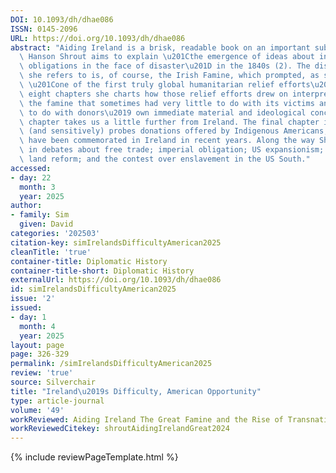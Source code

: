 ```yaml
---
DOI: 10.1093/dh/dhae086
ISSN: 0145-2096
URL: https://doi.org/10.1093/dh/dhae086
abstract: "Aiding Ireland is a brisk, readable book on an important subject. Anelise\
  \ Hanson Shrout aims to explain \u201Cthe emergence of ideas about international\
  \ obligations in the face of disaster\u201D in the 1840s (2). The disaster that\
  \ she refers to is, of course, the Irish Famine, which prompted, as she puts it,\
  \ \u201Cone of the first truly global humanitarian relief efforts\u201D (3). Over\
  \ eight chapters she charts how those relief efforts drew on interpretations of\
  \ the famine that sometimes had very little to do with its victims and rather more\
  \ to do with donors\u2019 own immediate material and ideological concerns. Each\
  \ chapter takes us a little further from Ireland. The final chapter intriguingly\
  \ (and sensitively) probes donations offered by Indigenous Americans, acts which\
  \ have been commemorated in Ireland in recent years. Along the way Shrout takes\
  \ in debates about free trade; imperial obligation; US expansionism; transatlantic\
  \ land reform; and the contest over enslavement in the US South."
accessed:
- day: 22
  month: 3
  year: 2025
author:
- family: Sim
  given: David
categories: '202503'
citation-key: simIrelandsDifficultyAmerican2025
cleanTitle: 'true'
container-title: Diplomatic History
container-title-short: Diplomatic History
externalUrl: https://doi.org/10.1093/dh/dhae086
id: simIrelandsDifficultyAmerican2025
issue: '2'
issued:
- day: 1
  month: 4
  year: 2025
layout: page
page: 326-329
permalink: /simIrelandsDifficultyAmerican2025
review: 'true'
source: Silverchair
title: "Ireland\u2019s Difficulty, American Opportunity"
type: article-journal
volume: '49'
workReviewed: Aiding Ireland The Great Famine and the Rise of Transnational Philanthropy
workReviewedCitekey: shroutAidingIrelandGreat2024
---
```

{% include reviewPageTemplate.html %}